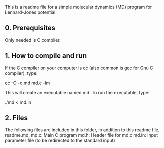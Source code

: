 This is a readme file for a simple molecular dynamics (MD) program 
for Lennard-Jones potential.

## 0. Prerequisites
Only needed is C compiler.

## 1. How to compile and run
If the C compiler on your computer is cc (also common is gcc for Gnu C compiler), type:

cc -O -o md md.c -lm

This will create an executable named md. To run the executable, type:

./md < md.in


## 2. Files
The following files are included in this folder, in addition to this readme file, readme.md.
md.c: Main C program
md.h: Header file for md.c
md.in: Input parameter file (to be redirected to the standard input)
